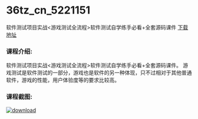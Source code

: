 # 36tz_cn_5221151
软件测试项目实战&lt;游戏测试全流程>软件测试自学练手必看+全套源码课件
[下载地址](http://www.36tz.cn/article/5221151 "下载地址")
### 课程介绍:
软件测试项目实战<游戏测试全流程>软件测试自学练手必看+全套源码课件。
游戏测试是软件测试的一部分，游戏也是软件的另一种体现，只不过相对于其他普通软件，游戏的性能，用户体验度等的要求比较高。

### 课程截图:
[![download](http://36tz.cn/muke_img/2021_09_2-39.png "下载地址")](http://www.36tz.cn "下载地址")
